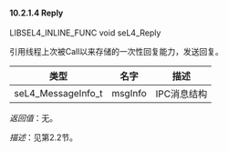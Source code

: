 #### 10.2.1.4  Reply

LIBSEL4_INLINE_FUNC void seL4_Reply

引用线程上次被Call以来存储的一次性回复能力，发送回复。

类型 | 名字 | 描述
--- | --- | ---
seL4_MessageInfo_t | msgInfo | IPC消息结构

*返回值*：无。

*描述*：见第2.2节。
